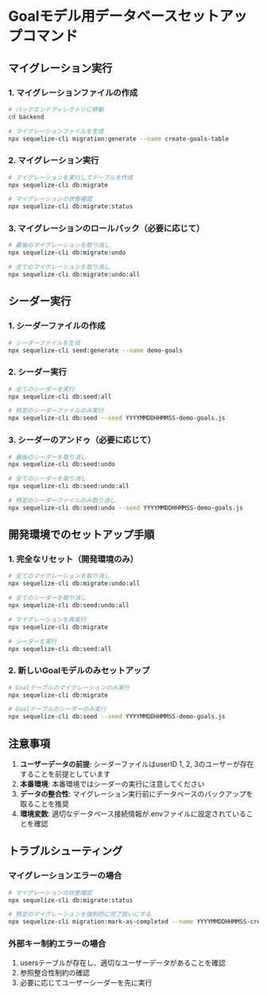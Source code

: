 # Goalモデル用データベースセットアップコマンド

## マイグレーション実行

### 1. マイグレーションファイルの作成
```bash
# バックエンドディレクトリに移動
cd backend

# マイグレーションファイルを生成
npx sequelize-cli migration:generate --name create-goals-table
```

### 2. マイグレーション実行
```bash
# マイグレーションを実行してテーブルを作成
npx sequelize-cli db:migrate

# マイグレーションの状態確認
npx sequelize-cli db:migrate:status
```

### 3. マイグレーションのロールバック（必要に応じて）
```bash
# 最後のマイグレーションを取り消し
npx sequelize-cli db:migrate:undo

# 全てのマイグレーションを取り消し
npx sequelize-cli db:migrate:undo:all
```

## シーダー実行

### 1. シーダーファイルの作成
```bash
# シーダーファイルを生成
npx sequelize-cli seed:generate --name demo-goals
```

### 2. シーダー実行
```bash
# 全てのシーダーを実行
npx sequelize-cli db:seed:all

# 特定のシーダーファイルのみ実行
npx sequelize-cli db:seed --seed YYYYMMDDHHMMSS-demo-goals.js
```

### 3. シーダーのアンドゥ（必要に応じて）
```bash
# 最後のシーダーを取り消し
npx sequelize-cli db:seed:undo

# 全てのシーダーを取り消し
npx sequelize-cli db:seed:undo:all

# 特定のシーダーファイルのみ取り消し
npx sequelize-cli db:seed:undo --seed YYYYMMDDHHMMSS-demo-goals.js
```

## 開発環境でのセットアップ手順

### 1. 完全なリセット（開発環境のみ）
```bash
# 全てのマイグレーションを取り消し
npx sequelize-cli db:migrate:undo:all

# 全てのシーダーを取り消し
npx sequelize-cli db:seed:undo:all

# マイグレーションを再実行
npx sequelize-cli db:migrate

# シーダーを実行
npx sequelize-cli db:seed:all
```

### 2. 新しいGoalモデルのみセットアップ
```bash
# Goalテーブルのマイグレーションのみ実行
npx sequelize-cli db:migrate

# Goalテーブルのシーダーのみ実行
npx sequelize-cli db:seed --seed YYYYMMDDHHMMSS-demo-goals.js
```

## 注意事項

1. **ユーザーデータの前提**: シーダーファイルはuserID 1, 2, 3のユーザーが存在することを前提としています
2. **本番環境**: 本番環境ではシーダーの実行に注意してください
3. **データの整合性**: マイグレーション実行前にデータベースのバックアップを取ることを推奨
4. **環境変数**: 適切なデータベース接続情報が.envファイルに設定されていることを確認

## トラブルシューティング

### マイグレーションエラーの場合
```bash
# マイグレーションの状態確認
npx sequelize-cli db:migrate:status

# 特定のマイグレーションを強制的に完了扱いにする
npx sequelize-cli migration:mark-as-completed --name YYYYMMDDHHMMSS-create-goals-table.js
```

### 外部キー制約エラーの場合
1. usersテーブルが存在し、適切なユーザーデータがあることを確認
2. 参照整合性制約の確認
3. 必要に応じてユーザーシーダーを先に実行 